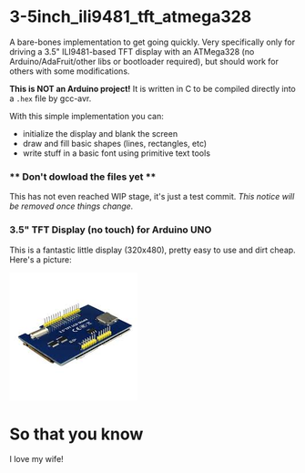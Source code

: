 # 3-5inch_ili9481_tft_atmega328
A bare-bones implementation to get going quickly. Very specifically only for driving a 3.5" ILI9481-based TFT display with an ATMega328 (no Arduino/AdaFruit/other libs or bootloader required), but should work for others with some modifications.

**This is NOT an Arduino project!** It is written in C to be compiled directly into a `.hex` file by gcc-avr.

With this simple implementation you can:
- initialize the display and blank the screen
- draw and fill basic shapes (lines, rectangles, etc)
- write stuff in a basic font using primitive text tools

### \*\* Don't dowload the files yet \*\*
This has not even reached WIP stage, it's just a test commit. *This notice will be removed once things change.*

### 3.5" TFT Display (no touch) for Arduino UNO

This is a fantastic little display (320x480), pretty easy to use and dirt cheap. Here's a picture:

![This is what I mean](3-5inchtftArduinoUNO.jpeg)

# So that you know

I love my wife!

